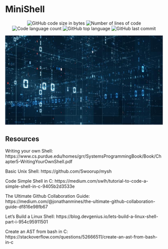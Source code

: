 # MiniShell

<p align="center">
	<img alt="GitHub code size in bytes" src="https://img.shields.io/github/languages/code-size/ChewyToast/03_minishell?color=lightblue" />
	<img alt="Number of lines of code" src="https://img.shields.io/tokei/lines/github/ChewyToast/03_minishell?color=critical" />
	<img alt="Code language count" src="https://img.shields.io/github/languages/count/ChewyToast/03_minishell?color=yellow" />
	<img alt="GitHub top language" src="https://img.shields.io/github/languages/top/ChewyToast/03_minishell?color=blue" />
	<img alt="GitHub last commit" src="https://img.shields.io/github/last-commit/ChewyToast/03_minishell?color=green" />
</p>

<p align="center">
	<img src="https://github.com/ChewyToast/03_minishell/blob/main/img/home.jpg?raw=true" />
	
</p>


## Resources

<p>Writing your own Shell: https://www.cs.purdue.edu/homes/grr/SystemsProgrammingBook/Book/Chapter5-WritingYourOwnShell.pdf</p>
<p>Basic Unix Shell: https://github.com/Swoorup/mysh</p>
<p>Code Simple Shell in C: https://medium.com/swlh/tutorial-to-code-a-simple-shell-in-c-9405b2d3533e</p>
<p>The Ultimate Github Collaboration Guide: https://medium.com/@jonathanmines/the-ultimate-github-collaboration-guide-df816e98fb67</p>
<p>Let’s Build a Linux Shell:  https://blog.devgenius.io/lets-build-a-linux-shell-part-i-954c95911501</p>
<p>Create an AST from bash in C: https://stackoverflow.com/questions/52666511/create-an-ast-from-bash-in-c</p>





